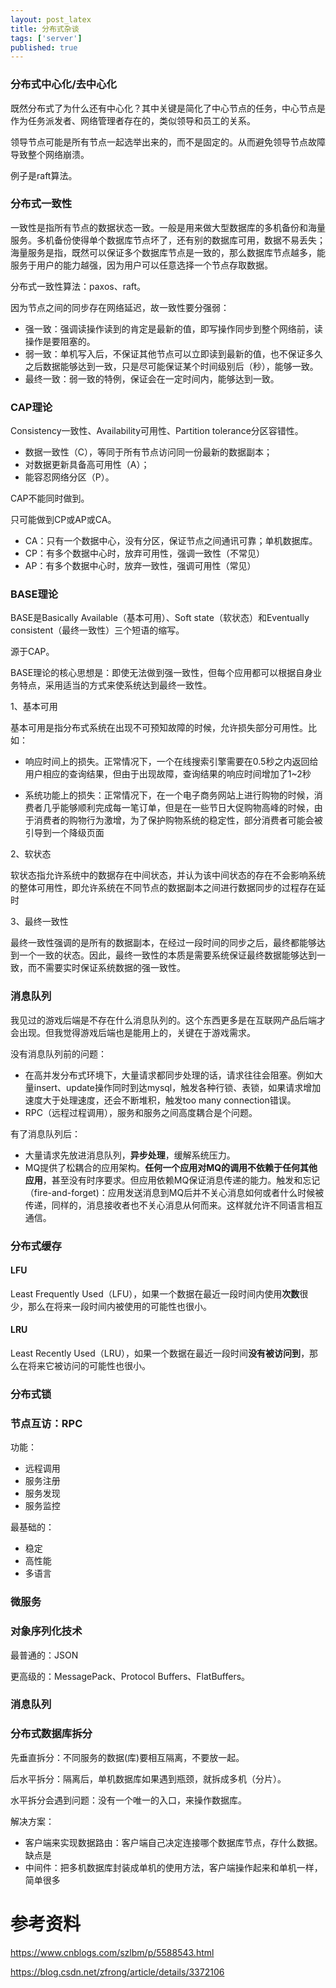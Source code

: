 ```yaml
---
layout: post_latex
title: 分布式杂谈
tags: ['server']
published: true
---
```


<!--more-->

### 分布式中心化/去中心化

既然分布式了为什么还有中心化？其中关键是简化了中心节点的任务，中心节点是作为任务派发者、网络管理者存在的，类似领导和员工的关系。

领导节点可能是所有节点一起选举出来的，而不是固定的。从而避免领导节点故障导致整个网络崩溃。

例子是raft算法。

### 分布式一致性

一致性是指所有节点的数据状态一致。一般是用来做大型数据库的多机备份和海量服务。多机备份使得单个数据库节点坏了，还有别的数据库可用，数据不易丢失；海量服务是指，既然可以保证多个数据库节点是一致的，那么数据库节点越多，能服务于用户的能力越强，因为用户可以任意选择一个节点存取数据。

分布式一致性算法：paxos、raft。

因为节点之间的同步存在网络延迟，故一致性要分强弱：

- 强一致：强调读操作读到的肯定是最新的值，即写操作同步到整个网络前，读操作是要阻塞的。
- 弱一致：单机写入后，不保证其他节点可以立即读到最新的值，也不保证多久之后数据能够达到一致，只是尽可能保证某个时间级别后（秒），能够一致。
- 最终一致：弱一致的特例，保证会在一定时间内，能够达到一致。


### CAP理论

Consistency一致性、Availability可用性、Partition tolerance分区容错性。

- 数据一致性（C），等同于所有节点访问同一份最新的数据副本；
- 对数据更新具备高可用性（A）；
- 能容忍网络分区（P）。

CAP不能同时做到。

只可能做到CP或AP或CA。

- CA：只有一个数据中心，没有分区，保证节点之间通讯可靠；单机数据库。
- CP：有多个数据中心时，放弃可用性，强调一致性（不常见）
- AP：有多个数据中心时，放弃一致性，强调可用性（常见）


### BASE理论

BASE是Basically Available（基本可用）、Soft state（软状态）和Eventually consistent（最终一致性）三个短语的缩写。

源于CAP。

BASE理论的核心思想是：即使无法做到强一致性，但每个应用都可以根据自身业务特点，采用适当的方式来使系统达到最终一致性。

1、基本可用

基本可用是指分布式系统在出现不可预知故障的时候，允许损失部分可用性。比如：

- 响应时间上的损失。正常情况下，一个在线搜索引擎需要在0.5秒之内返回给用户相应的查询结果，但由于出现故障，查询结果的响应时间增加了1~2秒

- 系统功能上的损失：正常情况下，在一个电子商务网站上进行购物的时候，消费者几乎能够顺利完成每一笔订单，但是在一些节日大促购物高峰的时候，由于消费者的购物行为激增，为了保护购物系统的稳定性，部分消费者可能会被引导到一个降级页面

2、软状态

软状态指允许系统中的数据存在中间状态，并认为该中间状态的存在不会影响系统的整体可用性，即允许系统在不同节点的数据副本之间进行数据同步的过程存在延时

3、最终一致性

最终一致性强调的是所有的数据副本，在经过一段时间的同步之后，最终都能够达到一个一致的状态。因此，最终一致性的本质是需要系统保证最终数据能够达到一致，而不需要实时保证系统数据的强一致性。

### 消息队列

我见过的游戏后端是不存在什么消息队列的。这个东西更多是在互联网产品后端才会出现。但我觉得游戏后端也是能用上的，关键在于游戏需求。

没有消息队列前的问题：

- 在高并发分布式环境下，大量请求都同步处理的话，请求往往会阻塞。例如大量insert、update操作同时到达mysql，触发各种行锁、表锁，如果请求增加速度大于处理速度，还会不断堆积，触发too many connection错误。
- RPC（远程过程调用），服务和服务之间高度耦合是个问题。

有了消息队列后：

- 大量请求先放进消息队列，**异步处理**，缓解系统压力。
- MQ提供了松耦合的应用架构。**任何一个应用对MQ的调用不依赖于任何其他应用**，甚至没有时序要求。但应用依赖MQ保证消息传递的能力。触发和忘记（fire-and-forget)：应用发送消息到MQ后并不关心消息如何或者什么时候被传递，同样的，消息接收者也不关心消息从何而来。这样就允许不同语言相互通信。




### 分布式缓存

#### LFU

Least Frequently Used（LFU），如果一个数据在最近一段时间内使用**次数**很少，那么在将来一段时间内被使用的可能性也很小。

#### LRU

Least Recently Used（LRU），如果一个数据在最近一段时间**没有被访问到**，那么在将来它被访问的可能性也很小。


### 分布式锁


### 节点互访：RPC

功能：

- 远程调用
- 服务注册
- 服务发现
- 服务监控

最基础的：

- 稳定
- 高性能
- 多语言

### 微服务

### 对象序列化技术

最普通的：JSON

更高级的：MessagePack、Protocol Buffers、FlatBuffers。

### 消息队列

### 分布式数据库拆分

先垂直拆分：不同服务的数据(库)要相互隔离，不要放一起。

后水平拆分：隔离后，单机数据库如果遇到瓶颈，就拆成多机（分片）。

水平拆分会遇到问题：没有一个唯一的入口，来操作数据库。

解决方案：

- 客户端来实现数据路由：客户端自己决定连接哪个数据库节点，存什么数据。缺点是
- 中间件：把多机数据库封装成单机的使用方法，客户端操作起来和单机一样，简单很多






# 参考资料

https://www.cnblogs.com/szlbm/p/5588543.html

https://blog.csdn.net/zfrong/article/details/3372106